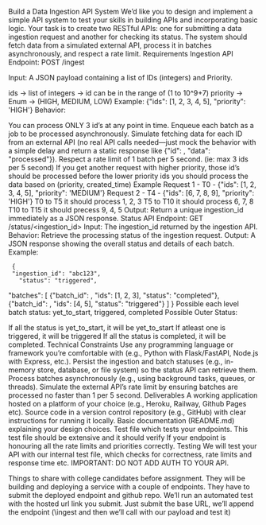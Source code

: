 Build a Data Ingestion API System
We’d like you to design and implement a simple API system to test your skills in building APIs and incorporating basic logic. Your task is to create two RESTful APIs: one for submitting a data ingestion request and another for checking its status. The system should fetch data from a simulated external API, process it in batches asynchronously, and respect a rate limit.
Requirements
Ingestion API
Endpoint: POST /ingest


Input: A JSON payload containing a list of IDs (integers) and Priority.


ids → list of integers → id can be in the range of (1 to 10^9+7)
priority → Enum → (HIGH, MEDIUM, LOW)
Example: {"ids": [1, 2, 3, 4, 5], "priority": 'HIGH'}
Behavior:


You can process ONLY 3 id’s at any point in time.
Enqueue each batch as a job to be processed asynchronously.
Simulate fetching data for each ID from an external API (no real API calls needed—just mock the behavior with a simple delay and return a static response like {"id": <id>, "data": "processed"}).
Respect a rate limit of 1 batch per 5 second. (ie: max 3 ids per 5 second)
If you get another request with higher priority, those id’s should be processed before the lower priority ids
you should process the data based on (priority, created_time)
Example
Request 1 - T0 - {"ids": [1, 2, 3, 4, 5], "priority": 'MEDIUM'}
Request 2 - T4 - {"ids": [6, 7, 8, 9], "priority": 'HIGH'}
T0 to T5 it should process 1, 2, 3
T5 to T10 it should process 6, 7, 8
T10 to T15 it should precess 9, 4, 5
Output: Return a unique ingestion_id immediately as a JSON response.
Status API
Endpoint: GET /status/<ingestion_id>
Input: The ingestion_id returned by the ingestion API.
Behavior: Retrieve the processing status of the ingestion request.
Output: A JSON response showing the overall status and details of each batch.
Example:

	 {
     "ingestion_id": "abc123",
       "status": "triggered",
  "batches": [
    	{"batch_id": <uuid>, "ids": [1, 2, 3], "status": "completed"},
{"batch_id": <uuid>, "ids": [4, 5], "status": "triggered"}
  ]
}
Possible each level batch status:
yet_to_start, triggered, completed
Possible Outer Status:


If all the status is yet_to_start, it will be yet_to_start
If atleast one is triggered, it will be triggered
If all the status is completed, it will be completed.
Technical Constraints
Use any programming language or framework you’re comfortable with (e.g., Python with Flask/FastAPI, Node.js with Express, etc.).
Persist the ingestion and batch statuses (e.g., in-memory store, database, or file system) so the status API can retrieve them.
Process batches asynchronously (e.g., using background tasks, queues, or threads).
Simulate the external API’s rate limit by ensuring batches are processed no faster than 1 per 5 second.
Deliverables
A working application hosted on a platform of your choice (e.g., Heroku, Railway, Github Pages etc).
Source code in a version control repository (e.g., GitHub) with clear instructions for running it locally.
Basic documentation (README.md) explaining your design choices.
Test file which tests your endpoints. This test file should be extensive and it should verify If your endpoint is honouring all the rate limits and priorities correctly.
Testing
We will test your API with our internal test file, which checks for correctness, rate limits and response time etc. IMPORTANT: DO NOT ADD AUTH TO YOUR API.


Things to share with college candidates before assignment.
They will be building and deploying a service with a couple of endpoints.
They have to submit the deployed endpoint and github repo.
We’ll run an automated test with the hosted url link you submit. Just submit the base URL, we’ll append the endpoint (\ingest and then we’ll call with our payload and test it)

